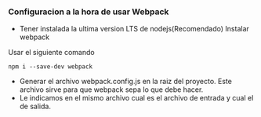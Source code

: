 ### Configuracion a la hora de usar Webpack

- Tener instalada la ultima version LTS de nodejs(Recomendado)
Instalar webpack
  
Usar el siguiente comando 
```
npm i --save-dev webpack
```
- Generar el archivo webpack.config.js en la raiz del proyecto. Este archivo sirve para que webpack sepa lo que debe hacer.
- Le indicamos en el mismo archivo cual es el archivo de entrada y cual el de salida.